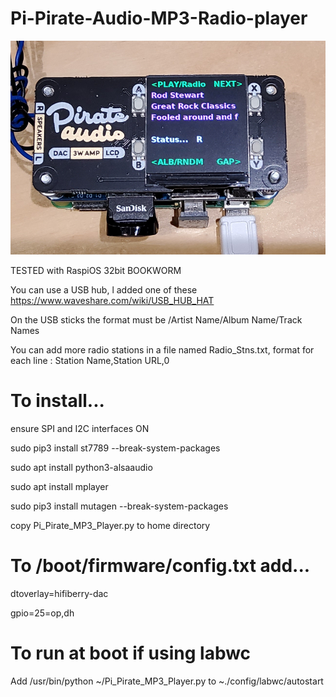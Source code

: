 # Pi-Pirate-Audio-MP3-Radio-player

![Image](image.jpg)

TESTED with RaspiOS 32bit BOOKWORM

You can use a USB hub, l added one of these https://www.waveshare.com/wiki/USB_HUB_HAT

On the USB sticks the format must be /Artist Name/Album Name/Track Names

You can add more radio stations in a file named Radio_Stns.txt, format for each line : Station Name,Station URL,0

# To install...

ensure SPI and I2C interfaces ON

sudo pip3 install st7789 --break-system-packages

sudo apt install python3-alsaaudio

sudo apt install mplayer

sudo pip3 install mutagen --break-system-packages

copy Pi_Pirate_MP3_Player.py to home directory

# To /boot/firmware/config.txt add...

dtoverlay=hifiberry-dac
 
gpio=25=op,dh

# To run at boot if using labwc

Add /usr/bin/python ~/Pi_Pirate_MP3_Player.py to ~./config/labwc/autostart
